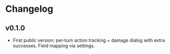 # Changelog

## v0.1.0
- First public version: per‑turn action tracking + damage dialog with extra successes. Field mapping via settings.
